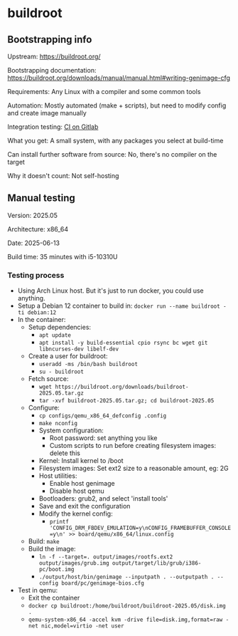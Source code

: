 # buildroot

## Bootstrapping info

Upstream: https://buildroot.org/

Bootstrapping documentation: https://buildroot.org/downloads/manual/manual.html#writing-genimage-cfg

Requirements: Any Linux with a compiler and some common tools

Automation: Mostly automated (make + scripts), but need to modify config and create image manually

Integration testing: [CI on Gitlab](https://gitlab.com/buildroot.org/buildroot/pipelines)

What you get: A small system, with any packages you select at build-time

Can install further software from source: No, there's no compiler on the target

Why it doesn't count: Not self-hosting

## Manual testing

Version: 2025.05

Architecture: x86_64

Date: 2025-06-13

Build time: 35 minutes with i5-10310U

### Testing process

* Using Arch Linux host. But it's just to run docker, you could use anything.
* Setup a Debian 12 container to build in: `docker run --name buildroot -ti debian:12`
* In the container:
  * Setup dependencies:
    * `apt update`
    * `apt install -y build-essential cpio rsync bc wget git libncurses-dev libelf-dev`
  * Create a user for buildroot:
    * `useradd -ms /bin/bash buildroot`
    * `su - buildroot`
  * Fetch source:
    * `wget https://buildroot.org/downloads/buildroot-2025.05.tar.gz`
    * `tar -xvf buildroot-2025.05.tar.gz; cd buildroot-2025.05`
  * Configure:
    * `cp configs/qemu_x86_64_defconfig .config`
    * `make nconfig`
    * System configuration:
      * Root password: set anything you like
      * Custom scripts to run before creating filesystem images: delete this
    * Kernel: Install kernel to /boot
    * Filesystem images: Set ext2 size to a reasonable amount, eg: 2G
    * Host utilities:
      * Enable host genimage
      * Disable host qemu
    * Bootloaders: grub2, and select 'install tools'
    * Save and exit the configuration
    * Modify the kernel config:
      * `printf 'CONFIG_DRM_FBDEV_EMULATION=y\nCONFIG_FRAMEBUFFER_CONSOLE=y\n' >> board/qemu/x86_64/linux.config`
  * Build: `make`
  * Build the image:
    * `ln -f --target=. output/images/rootfs.ext2 output/images/grub.img output/target/lib/grub/i386-pc/boot.img`
    * `./output/host/bin/genimage --inputpath . --outputpath . --config board/pc/genimage-bios.cfg`
* Test in qemu:
  * Exit the container
  * `docker cp buildroot:/home/buildroot/buildroot-2025.05/disk.img .`
  * `qemu-system-x86_64 -accel kvm -drive file=disk.img,format=raw -net nic,model=virtio -net user`
